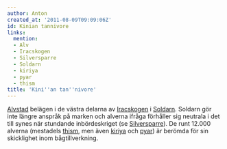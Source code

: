 ```yaml
---
author: Anton
created_at: '2011-08-09T09:09:06Z'
id: Kinian tannivore
links:
  mention:
  - Alv
  - Iracskogen
  - Silversparre
  - Soldarn
  - kiriya
  - pyar
  - thism
title: 'Kini''an tan''nivore'
---
```


[Alvstad] belägen i de västra delarna av [Iracskogen] i [Soldarn]. Soldarn gör inte längre anspråk
på marken och alverna ifråga förhåller sig neutrala i det till synes när stundande inbördeskriget
(se [Silversparre]). De runt 12.000 alverna (mestadels [thism], men även [kiriya] och [pyar]) är
berömda för sin skicklighet inom bågtillverkning.

  [Alvstad]: Alv
  [Iracskogen]: Iracskogen
  [Soldarn]: Soldarn
  [Silversparre]: Silversparre
  [thism]: thism
  [kiriya]: kiriya
  [pyar]: pyar
